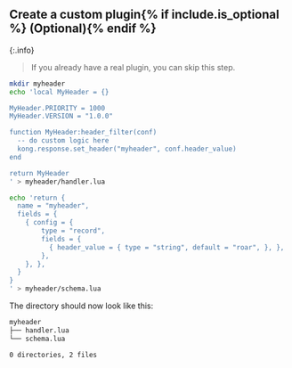 <!-- Shared between KIC and KGO plugin installation -->
## Create a custom plugin{% if include.is_optional %} (Optional){% endif %}

{:.info}
> If you already have a real plugin, you can skip this step.

```bash
mkdir myheader
echo 'local MyHeader = {}

MyHeader.PRIORITY = 1000
MyHeader.VERSION = "1.0.0"

function MyHeader:header_filter(conf)
  -- do custom logic here
  kong.response.set_header("myheader", conf.header_value)
end

return MyHeader
' > myheader/handler.lua

echo 'return {
  name = "myheader",
  fields = {
    { config = {
        type = "record",
        fields = {
          { header_value = { type = "string", default = "roar", }, },
        },
    }, },
  }
}
' > myheader/schema.lua
```

The directory should now look like this:

```bash
myheader
├── handler.lua
└── schema.lua

0 directories, 2 files
```
